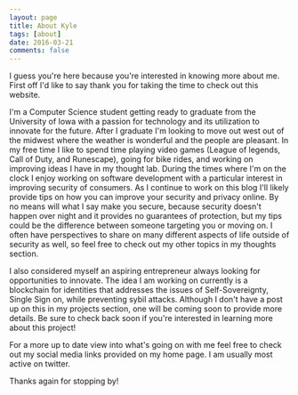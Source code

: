 ```yaml
---
layout: page
title: About Kyle
tags: [about]
date: 2016-03-21
comments: false
---
```


I guess you're here because you're interested in knowing more about me. First off I'd like to say thank you for taking the time to check out this website.

I'm a Computer Science student getting ready to graduate from the University of Iowa with a passion for technology and its utilization to innovate for the future. After I graduate I'm looking to move out west out of the midwest where the weather is wonderful and the people are pleasant. In my free time I like to spend time playing video games (League of legends, Call of Duty, and Runescape), going for bike rides, and working on improving ideas I have in my thought lab. During the times where I'm on the clock I enjoy working on software development with a particular interest in improving security of consumers. As I continue to work on this blog I'll likely provide tips on how you can improve your security and privacy online. By no means will what I say make you secure, because security doesn't happen over night and it provides no guarantees of protection, but my tips could be the difference between someone targeting you or moving on. I often have perspectives to share on many different aspects of life outside of security as well, so feel free to check out my other topics in my thoughts section.

I also considered myself an aspiring entrepreneur always looking for opportunities to innovate. The idea I am working on currently is a blockchain for identities that addresses the issues of Self-Sovereignty, Single Sign on, while preventing sybil attacks. Although I don't have a post up on this in my projects section, one will be coming soon to provide more details. Be sure to check back soon if you're interested in learning more about this project!

For a more up to date view into what's going on with me feel free to check out my social media links provided on my home page. I am usually most active on twitter.

Thanks again for stopping by!
